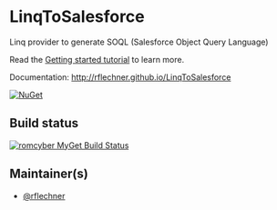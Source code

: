 
# LinqToSalesforce

Linq provider to generate SOQL (Salesforce Object Query Language)

Read the [Getting started tutorial](http://rflechner.github.io/LinqToSalesforce/index.html#Getting-started) to learn more.

Documentation: http://rflechner.github.io/LinqToSalesforce

[![NuGet](https://rflechner.github.io/LinqToSalesforce/img/nuget_badge.svg)](https://www.nuget.org/packages/LinqToSalesforce)

## Build status

[![romcyber MyGet Build Status](https://www.myget.org/BuildSource/Badge/romcyber?identifier=dc9a5ee3-e503-4ed5-a5bf-c27f62969278)](https://www.myget.org/)

## Maintainer(s)

- [@rflechner](https://github.com/rflechner)

